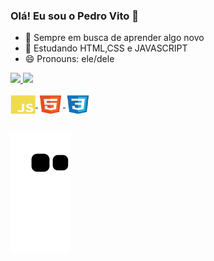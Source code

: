### Olá! Eu sou o Pedro Vito 👋

- 🔭 Sempre em busca de aprender algo novo
- 🌱 Estudando HTML,CSS e JAVASCRIPT
- 😄 Pronouns: ele/dele

<div>
   <a href="https://github.com/Iruma7w7">
   <img height="45em" src="https://github-readme-stats.vercel.app/api?username=Iruma7w7&show_icons=true&theme=tokyonight&include_all_commits=true&count_private=true"/>
   <img height="45em" src="https://github-readme-stats.vercel.app/api/top-langs/?username=Iruma7w7&layout=compact&langs_count=6&theme=tokyonight"/>
</div>

<div style="display: inline_block"><br>
  <img align="center" alt="Js" height="30" width="40" src="https://raw.githubusercontent.com/devicons/devicon/master/icons/javascript/javascript-plain.svg">
  <img align="center" alt="HTML" height="30" width="40" src="https://raw.githubusercontent.com/devicons/devicon/master/icons/html5/html5-original.svg">
  <img align="center" alt="CSS" height="30" width="40" src="https://raw.githubusercontent.com/devicons/devicon/master/icons/css3/css3-original.svg">
</div>

   ##

<div> 
 
  ![Snake animation](https://github.com/Iruma7w7/Iruma7w7/blob/output/github-contribution-grid-snake.svg)

</div>
